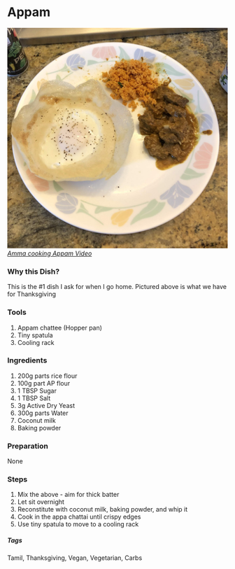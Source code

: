 # Appam
![Thanksgiving Appam](../images/appam.jpg)
[*Amma cooking Appam Video*](https://www.instagram.com/s/aGlnaGxpZ2h0OjE3ODQ2MTYyODI3NTMwOTA1?igshid=2ujrn6q4vvx4&story_media_id=2098361228715235700)

### Why this Dish?
This is the #1 dish I ask for when I go home. Pictured above is what we have for Thanksgiving

### Tools
1. Appam chattee (Hopper pan)
1. Tiny spatula
1. Cooling rack

### Ingredients
1. 200g parts rice flour
1. 100g part AP flour
1. 1 TBSP Sugar 
1. 1 TBSP Salt 
1. 3g Active Dry Yeast
1. 300g parts Water 
1. Coconut milk
2. Baking powder

### Preparation
None

### Steps
1. Mix the above - aim for thick batter
1. Let sit overnight
1. Reconstitute with coconut milk, baking powder, and whip it
1. Cook in the appa chattai until crispy edges
1. Use tiny spatula to move to a cooling rack

##### Tags
Tamil, Thanksgiving, Vegan, Vegetarian, Carbs